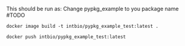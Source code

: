 This should be run as:
Change pypkg_example to you package name #TODO

```
docker image build -t intbio/pypkg_example_test:latest .
```

```
docker push intbio/pypkg_example_test:latest
```